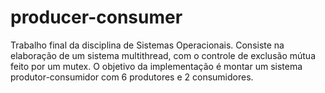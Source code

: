 # producer-consumer

Trabalho final da disciplina de Sistemas Operacionais. Consiste na elaboração de um sistema multithread, com o controle de exclusão mútua feito por um mutex. O objetivo da implementação é montar um sistema produtor-consumidor com 6 produtores e 2 consumidores.
